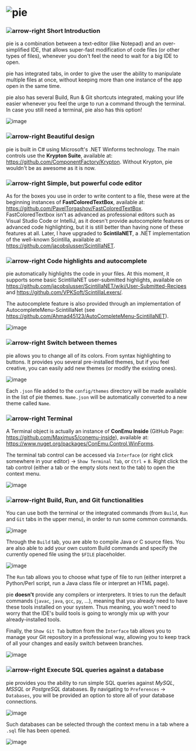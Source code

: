 # ![pie](https://i.imgur.com/7310ZBJ.png)

### ![arrow-right](https://i.imgur.com/4Eg9yg9.png) Short Introduction
pie is a combination between a text-editor (like Notepad) and an over-simplified IDE, that allows super-fast modification of code files (or other types of files), whenever you don't feel the need to wait for a big IDE to open.

pie has integrated tabs, in order to give the user the ability to manipulate multiple files at once, without keeping more than one instance of the app open in the same time.

pie also has several Build, Run & Git shortcuts integrated, making your life easier whenever you feel the urge to run a command through the terminal. In case you still need a terminal, pie also has this option!

![image](https://i.imgur.com/B533oZ0.png)

### ![arrow-right](https://i.imgur.com/4Eg9yg9.png) Beautiful design
pie is built in C# using Microsoft's .NET Winforms technology. The main controls use the **Krypton Suite**, available at: https://github.com/ComponentFactory/Krypton. Without Krypton, pie wouldn't be as awesome as it is now.

### ![arrow-right](https://i.imgur.com/4Eg9yg9.png) Simple, but powerful code editor
As for the boxes you use in order to write content to a file, these were at the beginning instances of **FastColoredTextBox**, available at: https://github.com/PavelTorgashov/FastColoredTextBox. FastColoredTextbox isn't as advanced as professional editors such as Visual Studio Code or IntelliJ, as it doesn't provide autocomplete features or advanced code highlighting, but it is still better than having none of these features at all. Later, I have upgraded to **ScintilaNET**, a .NET implementation of the well-known Scintilla, available at: https://github.com/jacobslusser/ScintillaNET.

### ![arrow-right](https://i.imgur.com/4Eg9yg9.png) Code highlights and autocomplete
pie automatically highlights the code in your files. At this moment, it supports some basic ScintillaNET user-submitted highlights, available on https://github.com/jacobslusser/ScintillaNET/wiki/User-Submitted-Recipes and https://github.com/VPKSoft/ScintillaLexers/.

The autocomplete feature is also provided through an implementation of AutocompleteMenu-ScintillaNet (see https://github.com/Ahmad45123/AutoCompleteMenu-ScintillaNET).

![image](https://i.imgur.com/PrC4Gz1.png)

### ![arrow-right](https://i.imgur.com/4Eg9yg9.png) Switch between themes
pie allows you to change all of its colors. From syntax highlighting to buttons. It provides you several pre-installed themes, but if you feel creative, you can easily add new themes (or modify the existing ones).

![image](https://i.imgur.com/7gE6UzG.png)

Each `.json` file added to the `config/themes` directory will be made available in the list of pie themes. `Name.json` will be automatically converted to a new theme called `Name`.

### ![arrow-right](https://i.imgur.com/4Eg9yg9.png) Terminal
A Terminal object is actually an instance of **ConEmu Inside** (GitHub Page: https://github.com/Maximus5/conemu-inside), available at: https://www.nuget.org/packages/ConEmu.Control.WinForms.

The terminal tab control can be accessed via `Interface` (or right click somewhere in your editor) -> `Show Terminal Tab`, or `Ctrl` + `B`.
Right click the tab control (either a tab or the empty slots next to the tab) to open the context menu.

![image](https://i.imgur.com/5dVZlQZ.png)

### ![arrow-right](https://i.imgur.com/4Eg9yg9.png) Build, Run, and Git functionalities
You can use both the terminal or the integrated commands (from `Build`, `Run` and `Git` tabs in the upper menu), in order to run some common commands.

![image](https://i.imgur.com/f7KGSY8.png)

Through the `Build` tab, you are able to compile Java or C source files. You are also able to add your own custom Build commands and specify the currently opened file using the `$FILE` placeholder.

![image](https://i.imgur.com/pPooUzU.png)

The `Run` tab allows you to choose what type of file to run (either interpret a Python/Perl script, run a Java class file or interpret an HTML page). 

pie **doesn't** provide any compilers or interpreters. It tries to run the default commands (`javac`, `java`, `gcc`, `py`, ...), meaning that you already need to have these tools installed on your system. Thus meaning, you won't need to worry that the IDE's build tools is going to wrongly mix up with your already-installed tools.

Finally, the `Show Git Tab` button from the `Interface` tab allows you to manage your Git repository in a professional way, allowing you to keep track of all your changes and easily switch between branches.

![image](https://i.imgur.com/n8hB6Zm.png)

### ![arrow-right](https://i.imgur.com/4Eg9yg9.png) Execute SQL queries against a database

pie provides you the ability to run simple SQL queries against *MySQL*, *MSSQL* or *PostgreSQL* databases. By navigating to `Preferences` -> `Databases`, you will be provided an option to store all of your database connections.

![image](https://i.imgur.com/SBsnXuE.png)

Such databases can be selected through the context menu in a tab where a `.sql` file has been opened.

![image](https://i.imgur.com/hlGNvtb.png)
